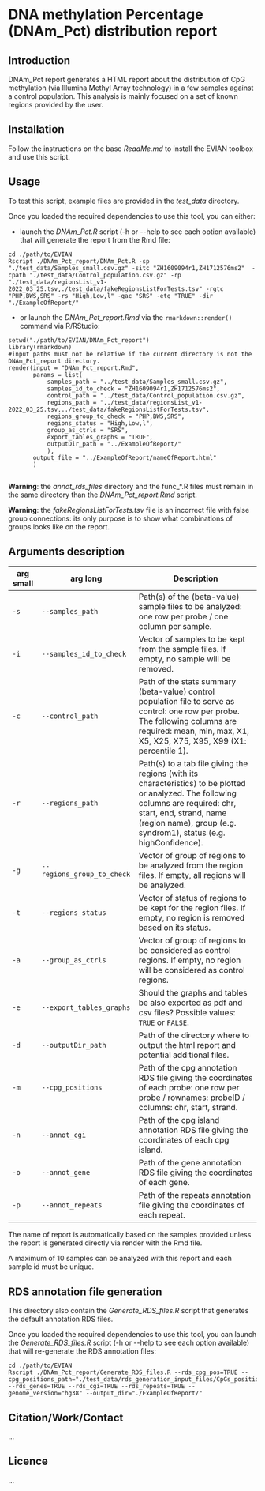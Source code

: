 # DNA methylation Percentage (DNAm_Pct) distribution report

## Introduction

DNAm_Pct report generates a HTML report about the distribution of CpG methylation (via Illumina Methyl Array technology) in a few samples against a control population. This analysis is mainly focused on a set of known regions provided by the user.

## Installation

Follow the instructions on the base *ReadMe.md* to install the EVIAN toolbox and use this script.

## Usage

To test this script, example files are provided in the *test_data* directory.

Once you loaded the required dependencies to use this tool, you can either:
* launch the *DNAm_Pct.R* script (-h or --help to see each option available) that will generate the report from the Rmd file:

```
cd ./path/to/EVIAN
Rscript ./DNAm_Pct_report/DNAm_Pct.R -sp "./test_data/Samples_small.csv.gz" -sitc "ZH1609094r1,ZH1712576ms2"  -cpath "./test_data/Control_population.csv.gz" -rp "./test_data/regionsList_v1-2022_03_25.tsv,./test_data/fakeRegionsListForTests.tsv" -rgtc "PHP,BWS,SRS" -rs "High,Low,l" -gac "SRS" -etg "TRUE" -dir "./ExampleOfReport/"
```

* or launch the *DNAm_Pct_report.Rmd* via the `rmarkdown::render()` command via R/RStudio:

```
setwd("./path/to/EVIAN/DNAm_Pct_report")
library(rmarkdown)
#input paths must not be relative if the current directory is not the DNAm_Pct_report directory.
render(input = "DNAm_Pct_report.Rmd",
       params = list(
           samples_path = "../test_data/Samples_small.csv.gz",
           samples_id_to_check = "ZH1609094r1,ZH1712576ms2",
           control_path = "../test_data/Control_population.csv.gz",
           regions_path = "../test_data/regionsList_v1-2022_03_25.tsv,../test_data/fakeRegionsListForTests.tsv",
           regions_group_to_check = "PHP,BWS,SRS",
           regions_status = "High,Low,l",
           group_as_ctrls = "SRS",
           export_tables_graphs = "TRUE",
           outputDir_path = "../ExampleOfReport/"
           ),
       output_file = "../ExampleOfReport/nameOfReport.html"
       )
       
```

**Warning**: the *annot_rds_files* directory and the func_*.R files must remain in the same directory than the *DNAm_Pct_report.Rmd* script.

**Warning**: the *fakeRegionsListForTests.tsv* file is an incorrect file with false group connections: its only purpose is to show what combinations of groups looks like on the report.

## Arguments description

| arg small | arg long | Description  |
| ------------- |-------------| -----|
| `-s` | `--samples_path` | Path(s) of the (beta-value) sample files to be analyzed: one row per probe / one column per sample. |
| `-i` | `--samples_id_to_check` | Vector of samples to be kept from the sample files. If empty, no sample will be removed. |
| `-c` | `--control_path` | Path of the stats summary (beta-value) control population file to serve as control: one row per probe. The following columns are required: mean, min, max, X1, X5, X25, X75, X95, X99 (X1: percentile 1). |
| `-r` | `--regions_path` | Path(s) to a tab file giving the regions (with its characteristics) to be plotted or analyzed. The following columns are required: chr, start, end, strand, name (region name), group (e.g. syndrom1), status (e.g. highConfidence). |
| `-g` | `--regions_group_to_check` | Vector of group of regions to be analyzed from the region files. If empty, all regions will be analyzed. |
| `-t` | `--regions_status` | Vector of status of regions to be kept for the region files. If empty, no region is removed based on its status. |
| `-a` | `--group_as_ctrls` | Vector of group of regions to be considered as control regions. If empty, no region will be considered as control regions. |
| `-e` | `--export_tables_graphs` | Should the graphs and tables be also exported as pdf and csv files? Possible values: `TRUE` or `FALSE`. |
| `-d` | `--outputDir_path` | Path of the directory where to output the html report and potential additional files. |
| `-m` | `--cpg_positions` | Path of the cpg annotation RDS file giving the coordinates of each probe: one row per probe / rownames: probeID / columns: chr, start, strand. |
| `-n` | `--annot_cgi` | Path of the cpg island annotation RDS file giving the coordinates of each cpg island. |
| `-o` | `--annot_gene` | Path of the gene annotation RDS file giving the coordinates of each gene. |
| `-p` | `--annot_repeats` | Path of the repeats annotation file giving the coordinates of each repeat. |

The name of report is automatically based on the samples provided unless the report is generated directly via render with the Rmd file.

A maximum of 10 samples can be analyzed with this report and each sample id must be unique.

## RDS annotation file generation

This directory also contain the *Generate_RDS_files.R* script that generates the default annotation RDS files.

Once you loaded the required dependencies to use this tool, you can launch the *Generate_RDS_files.R* script (-h or --help to see each option available) that will re-generate the RDS annotation files:

```
cd ./path/to/EVIAN
Rscript ./DNAm_Pct_report/Generate_RDS_files.R --rds_cpg_pos=TRUE --cpg_positions_path="./test_data/rds_generation_input_files/CpGs_position_Illumina_EPIC_hg38.csv" --rds_genes=TRUE --rds_cgi=TRUE --rds_repeats=TRUE --genome_version="hg38" --output_dir="./ExampleOfReport/"
```

## Citation/Work/Contact

...

## Licence

...

